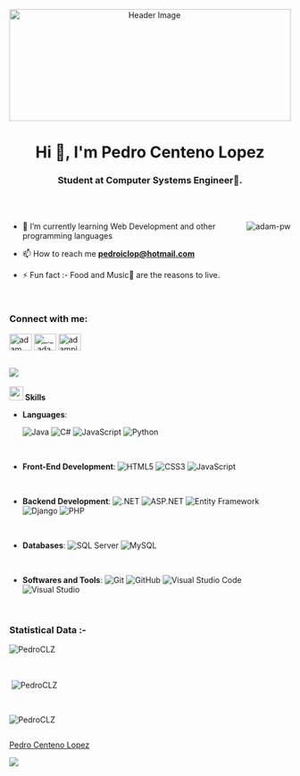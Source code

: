 <div align="center">
  <img width="100%" height="200" src="https://github.com/user-attachments/assets/6ae2c7fa-1928-432d-886c-e9dd11a2022b" alt="Header Image"/>
</div>
<h1 align="center">Hi 👋, I'm Pedro Centeno Lopez</h1>
<h3 align="center">Student at Computer Systems Engineer🌟.</h3>

<br>

<br>

<p><img align="right" src="https://github.com/Adam-pw/Adam-pw/blob/main/animation_500_kxa883sd.gif" alt="adam-pw" /></p>


- 🌱 I’m currently learning Web Development and other programming languages

- 📫 How to reach me **pedroiclop@hotmail.com**

- ⚡ Fun fact :- Food and Music🎵 are the reasons to live.

<br>

<h3 align="left">Connect with me:</h3>
<p align="left">
  <a href="https://www.linkedin.com/in/pedro-centeno-2734a7222/" target="blank"><img align="center"
      src="https://raw.githubusercontent.com/rahuldkjain/github-profile-readme-generator/master/src/images/icons/Social/linked-in-alt.svg"
      alt="adam pithewan" height="30" width="40" /></a>
  <a href="https://www.instagram.com/pedro_clpz/" target="blank"><img align="center"
      src="https://raw.githubusercontent.com/rahuldkjain/github-profile-readme-generator/master/src/images/icons/Social/instagram.svg"
      alt="_._.adam._" height="30" width="40" /></a>
  <a href="https://github.com/PedroCLZ" target="blank"><img align="center"
      src="https://raw.githubusercontent.com/rahuldkjain/github-profile-readme-generator/master/src/images/icons/Social/hackerrank.svg"
      alt="adampithewan" height="30" width="40" /></a>
</p>

<br>
<img src="https://user-images.githubusercontent.com/73097560/115834477-dbab4500-a447-11eb-908a-139a6edaec5c.gif"><br><br>
<img src="https://media2.giphy.com/media/QssGEmpkyEOhBCb7e1/giphy.gif?cid=ecf05e47a0n3gi1bfqntqmob8g9aid1oyj2wr3ds3mg700bl&rid=giphy.gif" width ="25"><b> Skills</b>
<br>
<p align="center">

- **Languages**:
    
    ![Java](https://img.shields.io/badge/Java-%23ED8B00.svg?style=for-the-badge&logo=java&logoColor=white)
    ![C#](https://img.shields.io/badge/C%23-%23239120.svg?style=for-the-badge&logo=c-sharp&logoColor=white)
    ![JavaScript](https://img.shields.io/badge/JavaScript%20-%23F7DF1E.svg?style=for-the-badge&logo=javascript&logoColor=black)
    ![Python](https://img.shields.io/badge/Python%20-%2314354C.svg?style=for-the-badge&logo=python&logoColor=white)
<br>   
    
- **Front-End Development**:
    ![HTML5](https://img.shields.io/badge/HTML5%20-%23E34F26.svg?style=for-the-badge&logo=html5&logoColor=white)
    ![CSS3](https://img.shields.io/badge/CSS%20-%231572B6.svg?style=for-the-badge&logo=css3&logoColor=white)
    ![JavaScript](https://img.shields.io/badge/JavaScript%20-%23F7DF1E.svg?style=for-the-badge&logo=javascript&logoColor=black)
<br>

- **Backend Development**:
    ![.NET](https://img.shields.io/badge/.NET-5C2D91?style=for-the-badge&logo=.net&logoColor=white)
    ![ASP.NET](https://img.shields.io/badge/ASP.NET-%230078D4.svg?style=for-the-badge&logo=.net&logoColor=white)
    ![Entity Framework](https://img.shields.io/badge/Entity%20Framework-%235C2D91.svg?style=for-the-badge&logo=.net&logoColor=white)
   ![Django](https://img.shields.io/badge/Django-%23092E20.svg?style=for-the-badge&logo=django&logoColor=white)
      ![PHP](https://img.shields.io/badge/PHP-%23777BB4.svg?style=for-the-badge&logo=php&logoColor=white)


<br>

- **Databases**:
    ![SQL Server](https://img.shields.io/badge/SQL%20Server-CC2927?style=for-the-badge&logo=microsoft%20sql%20server&logoColor=white)
    ![MySQL](https://img.shields.io/badge/MySQL-%2300f.svg?style=for-the-badge&logo=mysql&logoColor=white)
    
<br>

- **Softwares and Tools**:
    ![Git](https://img.shields.io/badge/git-%23F05033.svg?style=for-the-badge&logo=git&logoColor=white)
    ![GitHub](https://img.shields.io/badge/github-%23121011.svg?style=for-the-badge&logo=github&logoColor=white)
    ![Visual Studio Code](https://img.shields.io/badge/Visual%20Studio%20Code-0078d7.svg?style=for-the-badge&logo=visual-studio-code&logoColor=white)
    ![Visual Studio](https://img.shields.io/badge/Visual%20Studio-5C2D91.svg?style=for-the-badge&logo=visual-studio&logoColor=white)
<br>

</p>


<h3>Statistical Data :-</h3>
<p><img align="center"
    src="https://github-readme-stats.vercel.app/api/top-langs?username=PedroCLZ&show_icons=true&locale=en&bg_color=0d1117&text_color=ffffff&layout=compact"
    alt="PedroCLZ" 
    bg_color=#808080/></p>

<br>

<p>&nbsp;<img align="center" src="https://github-readme-stats.vercel.app/api?username=PedroCLZ&show_icons=true&locale=en&bg_color=0d1117&text_color=ffffff&repo=convoychat"
    alt="PedroCLZ" /></p>

<br>

<p><img align="center" src="https://github-readme-streak-stats.herokuapp.com/?user=PedroCLZ&theme=dark&background=0d1117&date_format=M%20j%5B%2C%20Y%5D" alt="PedroCLZ" /></p>
      
<p align="left"> <a href="https://twitter.com/" target="blank"><img
      src="https://img.shields.io/twitter/follow/?logo=twitter&style=for-the-badge" alt="" /></a> </p>

[Pedro Centeno Lopez](https://www.linkedin.com/in/pedro-centeno-2734a7222/)

<img src="https://capsule-render.vercel.app/api?type=waving&color=0:667eea,100:764ba2&height=120&section=footer"/>

